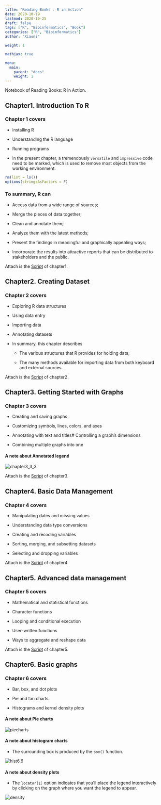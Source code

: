 ```yaml
---
title: "Reading Books : R in Action"
date: 2020-10-19
lastmod: 2020-10-25
draft: false
tags: ["R", "Bioinformatics", "Book"]
categories: ["R", "Bioinformatics"]
author: "Xiaoni"

weight: 1

mathjax: true

menu:
  main:
    parent: "docs"
    weight: 1
---
```


Notebook of Reading Books: R in Action.

<!--more-->

## Chapter1. Introduction To R

### Chapter 1 covers
  
- Installing R
  
- Understanding the R language
  
- Running programs

- In the present chapter, a tremendously `versatile` and `impressive` code need to be marked, which is used to remove most objects from the working environment.

```r
rm(list = ls())
options(stringsAsFactors = F)
```

### To summary, R can
  
- Access data from a wide range of sources;
  
- Merge the pieces of data together;
  
- Clean and annotate them;
  
- Analyze them with the latest methods;
  
- Present the findings in meaningful and graphically appealing ways;
  
- Incorporate the results into attractive reports that can be distributed to stakeholders and the public.

Attach is the [Script](chapter1.R) of chapter1.

## Chapter2. Creating Dataset

### Chapter 2 covers
  
- Exploring R data structures
  
- Using data entry
  
- Importing data
  
- Annotating datasets

- In summary, this chapter describes
  
  - The various structures that R provides for holding data;
  
  - The many methods available for importing data from both keyboard and external sources.

Attach is the [Script](chapter2.R) of chapter2.

## Chapter3. Getting Started with Graphs

### Chapter 3 covers
  
- Creating and saving graphs
  
- Customizing symbols, lines, colors, and axes
  
- Annotating with text and titles#   Controlling a graph’s dimensions
  
- Combining multiple graphs into one

#### A note about Annotated legend

![chapter3_3_3](chapter3_3_3.png)
  
Attach is the [Script](chapter3.R) of chapter3.

## Chapter4. Basic Data Management

### Chapter 4 covers
  
- Manipulating dates and missing values
  
- Understanding data type conversions
  
- Creating and recoding variables
  
- Sorting, merging, and subsetting datasets
  
- Selecting and dropping variables

Attach is the [Script](chapter4.R) of chapter4.

## Chapter5. Advanced data management

### Chapter 5 covers
  
- Mathematical and statistical functions
  
- Character functions
  
- Looping and conditional execution
  
- User-written functions
  
- Ways to aggregate and reshape data

Attach is the [Script](chapter5.R) of chapter5.

## Chapter6. Basic graphs

### Chapter 6 covers
  
- Bar, box, and dot plots
  
- Pie and fan charts
  
- Histograms and kernel density plots

#### A note about Pie charts

![piecharts](piecharts.png)

#### A note about histogram charts

- The surrounding box is produced by the `box()` function.

![hist6.6](hist6.6.png)

#### A note about density plots

- The `locator(1)` option indicates that you’ll place the legend interactively by clicking on the graph where you want the legend to appear.

![density](densityplot.png)
